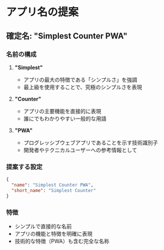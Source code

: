# アプリ名の提案

## 確定名: "Simplest Counter PWA"

### 名前の構成

1. **"Simplest"**

   - アプリの最大の特徴である「シンプルさ」を強調
   - 最上級を使用することで、究極のシンプルさを表現

2. **"Counter"**

   - アプリの主要機能を直接的に表現
   - 誰にでもわかりやすい一般的な用語

3. **"PWA"**
   - プログレッシブウェブアプリであることを示す技術識別子
   - 開発者やテクニカルユーザーへの参考情報として

### 提案する設定

```json
{
  "name": "Simplest Counter PWA",
  "short_name": "Simplest Counter"
}
```

### 特徴

- シンプルで直接的な名前
- アプリの機能と特徴を明確に表現
- 技術的な特徴（PWA）も含む完全な名称
